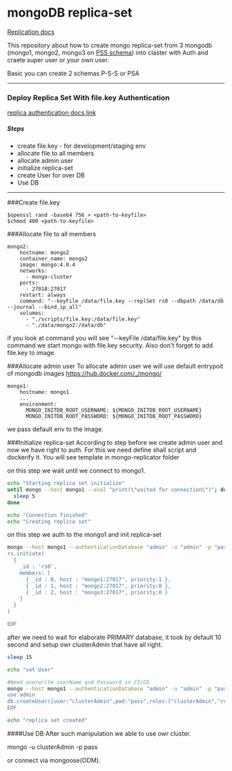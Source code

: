<div>
    <h1>mongoDB replica-set</h1>
    <a href="https://docs.mongodb.com/manual/replication/">Replication docs</a>
</div>

<div>
    <p>This repository about how to create mongo replica-set from 3 mongodb (mongo1, mongo2, mongo3 on <a href="https://docs.mongodb.com/manual/core/replica-set-architecture-three-members/">PSS schema<a/>) into claster with Auth and craete super user or your own user.</p>
    <p>Basic you can create 2 schemas P-S-S or PSA</p>
</div>
<hr>
<div>
<h3>Deploy Replica Set With file.key Authentication</h3>
<a href="https://docs.mongodb.com/manual/tutorial/deploy-replica-set-with-keyfile-access-control/">replica authentication docs link</a>
<h5>Steps</h5>
<ul>
    <li>create file.key - for development/staging env</li>
    <li>allocate file to all members</li>
    <li>allocate admin user</li>
    <li>initialize replica-set</li>
    <li>create User for over DB</li>
    <li>Use DB</li>
</ul>
</div>
<hr>

###Create file.key
```
$openssl rand -base64 756 > <path-to-keyfile> 
$chmod 400 <path-to-keyfile>
```

###Allocate file to all members

```$xslt
mongo2:
    hostname: mongo2
    container_name: mongo2
    image: mongo:4.0.4
    networks:
      - mongo-cluster
    ports:
      - 27018:27017
    restart: always
    command: "--keyFile /data/file.key --replSet rs0 --dbpath /data/db --journal --bind_ip_all"
    volumes:
      - "./scripts/file.key:/data/file.key"
      - "./data/mongo2:/data/db"
```

if you look at command you will see "--keyFile /data/file.key" by this command we start mongo with file.key security. Also don't forget to add file.key to image.

###Allocate admin user
To allocate admin user we will use default entrypoit of mongodb images
    https://hub.docker.com/_/mongo/

```
mongo1:
    hostname: mongo1
    ...
    environment:
      MONGO_INITDB_ROOT_USERNAME: ${MONGO_INITDB_ROOT_USERNAME}
      MONGO_INITDB_ROOT_PASSWORD: ${MONGO_INITDB_ROOT_PASSWORD}
```
we pass default env to the image.

###Initialize replica-set
According to step before we create admin user and now we have right to auth.
For this we need define shall script and dockerify it. You will see template in mongo-replicator folder

on this step we wait until we connect to mongo1.
```bash
echo "Starting replica set initialize"
until mongo --host mongo1 --eval "print(\"waited for connection\")"; do
  sleep 5
done

echo "Connection finished"
echo "Creating replica set"
```
on this step we auth to the mongo1 and init replica-set
```bash
mongo --host mongo1 --authenticationDatabase "admin" -u "admin" -p "pass" <<EOF
rs.initiate(
  {
    _id : 'rs0',
    members: [
      { _id : 0, host : "mongo1:27017", priority:1 },
      { _id : 1, host : "mongo2:27017", priority:0 },
      { _id : 2, host : "mongo3:27017", priority:0 }
    ]
  }
)

EOF
```
 
after we need to wait for elaborate PRIMARY database, it took by default 10 second and setup owr clusterAdmin that have all right.

```bash
sleep 15

echo "set User"

#Need overwrite userName and Password in CI/CD
mongo --host mongo1 --authenticationDatabase "admin" -u "admin" -p "pass" <<EOF
use admin
db.createUser({user:"clusterAdmin",pwd:"pass",roles:["clusterAdmin","readWriteAnyDatabase","dbAdminAnyDatabase","userAdminAnyDatabase"]})
EOF

echo "replica set created"
```
 
####Use DB
After such manipulation we able to use owr cluster.

mongo -u clusterAdmin -p pass 

or connect via mongoose(ODM).
